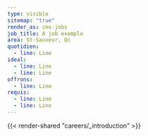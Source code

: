 ```yaml
---
type: visible
sitemap: "true"
render_as: cms-jobs
job_title: A job exemple
area: St-Sauveur, Qc
quotidien:
  - line: Line
ideal:
  - line: Line
  - line: Line
offrons:
  - line: Line
requis:
  - line: Line
  - line: Line
---
```

{{< render-shared "careers/_introduction" >}}